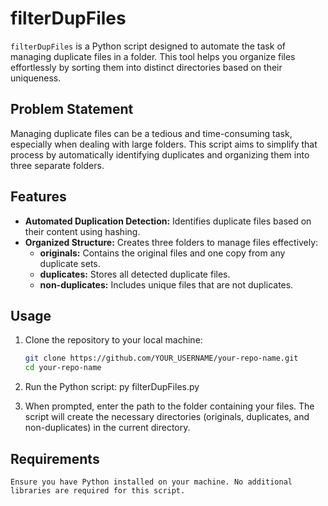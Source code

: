 # filterDupFiles

`filterDupFiles` is a Python script designed to automate the task of managing duplicate files in a folder. This tool helps you organize files effortlessly by sorting them into distinct directories based on their uniqueness.

## Problem Statement

Managing duplicate files can be a tedious and time-consuming task, especially when dealing with large folders. This script aims to simplify that process by automatically identifying duplicates and organizing them into three separate folders.

## Features

- **Automated Duplication Detection:** Identifies duplicate files based on their content using hashing.
- **Organized Structure:** Creates three folders to manage files effectively:
  - **originals:** Contains the original files and one copy from any duplicate sets.
  - **duplicates:** Stores all detected duplicate files.
  - **non-duplicates:** Includes unique files that are not duplicates.

## Usage

1. Clone the repository to your local machine:

   ```bash
   git clone https://github.com/YOUR_USERNAME/your-repo-name.git
   cd your-repo-name

2. Run the Python script:
     py filterDupFiles.py  

3. When prompted, enter the path to the folder containing your files. The script will create the necessary directories (originals, duplicates, and non-duplicates) in the current directory.


## Requirements
    Ensure you have Python installed on your machine. No additional libraries are required for this script.


